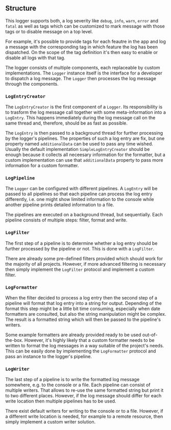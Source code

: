 ## Structure

This logger supports both, a log severity like `debug`, `info`, `warn`, `error` and `fatal` as well as tags which can be customized to mark message with those tags or to disable message on a top level.

For example, it's possible to provide tags for each feautre in the app and log a message with the corresponding tag in which feature the log has been dispatched. On the scope of the tag definition it's then easy to enable or disable all logs with that tag.

The logger consists of multiple components, each replaceable by custom implementations. The `Logger` instance itself is the interface for a developer to dispatch a log message. The `Logger` then processes the log message through the components.

### `LogEntryCreator`

The `LogEntryCreator` is the first component of a `Logger`. Its responsibility is to trasform the log message call together with some meta-information into a `LogEntry`. This happens immediately during the log message call on the same thread and, therefore, should be as fast as possible.

The `LogEntry` is then passed to a background thread for further processing by the logger's pipelines. The properties of such a log entry are fix, but one property named `additionalData` can be used to pass any time wished. Usually the default implementation `SimpleLogEntryCreator` should be enough because it collects all neceesary information for the formatter, but a custom implementation can use that `additionalData` property to pass more information for a custom formatter.

### `LogPipeline`

The `Logger` can be configured with different pipelines. A `LogEntry` will be passed to all pipelines so that each pipeline can process the log entry differently, i.e. one might show limited information to the console while another pipeline prints detailed information to a file. 

The pipelines are executed on a background thread, but sequentially. Each pipeline consists of multiple steps: filter, format and write.

### `LogFilter`

The first step of a pipeline is to determine whether a log entry should be further processed by the pipeline or not. This is done with a `LogFilter`.

There are already some pre-defined filters provided which should work for the majority of all projects. However, if more advanced filtering is necessary then simply implement the `LogFilter` protocol and implement a custom filter.

### `LogFormatter`

When the filter decided to process a log entry then the second step of a pipeline will format that log entry into a string for output. Depending of the format this step might be a little bit time consuming, especially when date formatters are consulted, but also the string manipulation might be complex. The result is a formatted string which will then be passed to the pipeline's writers.

Some example formatters are already provided ready to be used out-of-the-box. However, it's highly likely that a custom formatter needs to be written to format the log messages in a way suitable of the project's needs. This can be easily done by implementing the `LogFormatter` protocol and pass an instance to the logger's pipeline.

### `LogWriter`

The last step of a pipeline is to write the formatted log message somewhere, e.g. to the console or a file. Each pipeline can consist of multiple writers. That allows to re-use the same formatted string but print it to two different places. However, if the log message should differ for each write location then multiple pipelines has to be used.

There exist default writers for writing to the console or to a file. However, if a different write location is needed, for example to a remote resource, then simply implement a custom writer solution.
